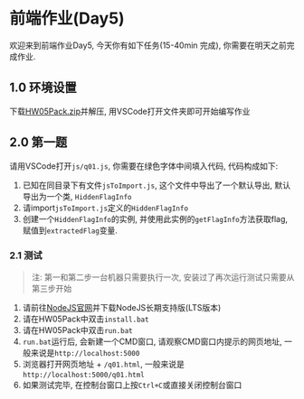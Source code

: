 # 前端作业(Day5)
欢迎来到前端作业Day5, 今天你有如下任务(15-40min 完成), 你需要在明天之前完成作业.

## 1.0 环境设置
下载[HW05Pack.zip](HW05Pack.zip)并解压, 用VSCode打开文件夹即可开始编写作业

## 2.0 第一题
请用VSCode打开`js/q01.js`, 你需要在绿色字体中间填入代码, 代码构成如下:

1. 已知在同目录下有文件`jsToImport.js`, 这个文件中导出了一个默认导出, 默认导出为一个类, `HiddenFlagInfo`
2. 请import`jsToImport.js`定义的`HiddenFlagInfo`
3. 创建一个`HiddenFlagInfo`的实例, 并使用此实例的`getFlagInfo`方法获取flag, 赋值到`extractedFlag`变量.

### 2.1 测试

> 注: 第一和第二步一台机器只需要执行一次, 安装过了再次运行测试只需要从第三步开始

1. 请前往[NodeJS官网](https://nodejs.org/zh-cn/)并下载NodeJS长期支持版(LTS版本)
2. 请在HW05Pack中双击`install.bat`
3. 请在HW05Pack中双击`run.bat`
4. `run.bat`运行后, 会新建一个CMD窗口, 请观察CMD窗口内提示的网页地址, 一般来说是`http://localhost:5000`
5. 浏览器打开网页地址 + `/q01.html`, 一般来说是`http://localhost:5000/q01.html`
6. 如果测试完毕, 在控制台窗口上按`Ctrl+C`或直接关闭控制台窗口